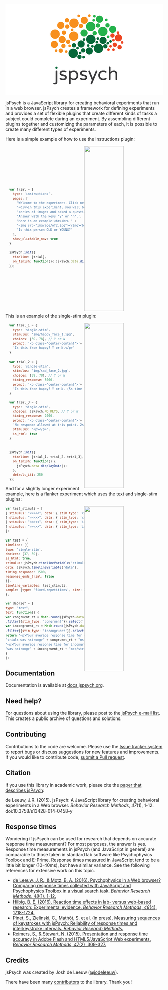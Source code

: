 ![logo](jspsych-logo-readme.jpg)

jsPsych is a JavaScript library for creating behavioral experiments that run in a web browser. jsPsych creates a framework for defining experiments and provides a set of flexible plugins that create different kinds of tasks a subject could complete during an experiment. By assembling different plugins together and customizing the parameters of each, it is possible to create many different types of experiments.

Here is a simple example of how to use the instructions plugin:
<div display="flex">
<img src="https://user-images.githubusercontent.com/14092539/27807582-c9e2c242-600f-11e7-942e-60866c18228e.gif" align="right" width=50% height=525 />

<div markdown="2" style="width: 50%;">
<sub>

```javascript









  var trial = {
    type: 'instructions',
    pages: [
      'Welcome to the experiment. Click next to begin.',
      '<div>In this experiment, you will be given a ' +
      'series of images and asked a question.<br>' +
      'Answer with the keys "y" or "n".',
      'Here is an example:<br><br> ' +
      '<img src="img/age/of2.jpg"></img><br><br>' +
      'Is this person OLD or YOUNG?'
    ],
    show_clickable_nav: true
  }

  jsPsych.init({
    timeline: [trial],
    on_finish: function(){ jsPsych.data.displayData(); }
  });
  
  
  
  
  
  
  
  
  
  ```
  
</sub>
</div>
</div>


This is an example of the single-stim plugin:
<div display="flex">
<img src="https://user-images.githubusercontent.com/14092539/27866004-b8aa4f28-6162-11e7-9eaf-02c08226cfca.gif" align="right"
width=50% height=525/>

<div markdown="2" style="width: 50%;">
<sub>

```javascript
  var trial_1 = {
    type: 'single-stim',
    stimulus: 'img/happy_face_1.jpg',
    choices: [89, 78], // Y or N
    prompt: '<p class="center-content">'+
    'Is this face happy? Y or N.</p>'
  }

  var trial_2 = {
    type: 'single-stim',
    stimulus: 'img/sad_face_2.jpg',
    choices: [89, 78], // Y or N
    timing_response: 5000,
    prompt: '<p class="center-content">'+
    'Is this face happy? Y or N. (5s time limit).</p>'
  }

  var trial_3 = {
    type: 'single-stim',
    choices: jsPsych.NO_KEYS, // Y or N
    timing_response: 2000,
    prompt: '<p class="center-content">'+
    'No response allowed at this point. 2s wait.</p>',
    stimulus: '<p></p>',
    is_html: true
  }


  jsPsych.init({
    timeline: [trial_1, trial_2, trial_3],
    on_finish: function() {
      jsPsych.data.displayData();
    },
    default_iti: 250
  });
```

</sub>
</div>
</div>

And for a slightly longer experiment example, here is a flanker experiment which uses the text and single-stim plugins:
<div display="flex">
<img src="https://user-images.githubusercontent.com/14092539/27804246-df170e8e-5ffb-11e7-8257-361afe46861b.gif" align="right" width=50% height=525/>


<div markdown="1" style="width: 50%;">
<sub>

```javascript
var test_stimuli = [
{ stimulus: "<<<<<", data: { stim_type: 'congruent'} },
{ stimulus: ">>>>>", data: { stim_type: 'congruent'} },
{ stimulus: "<<><<", data: { stim_type: 'incongruent'} },
{ stimulus: ">><>>", data: { stim_type: 'incongruent'} }
];

var test = {
timeline: [{
type: 'single-stim',
choices: [37, 39],
is_html: true,
stimulus: jsPsych.timelineVariable('stimulus'),
data: jsPsych.timelineVariable('data'),
timing_response: 1500,
response_ends_trial: false
}],
timeline_variables: test_stimuli,
sample: {type: 'fixed-repetitions', size: 2}
};

var debrief = {
type: "text",
text: function() {
var congruent_rt = Math.round(jsPsych.data.get()
.filter({stim_type: 'congruent'}).select('rt').mean());
var incongruent_rt = Math.round(jsPsych.data.get()
.filter({stim_type: 'incongruent'}).select('rt').mean());
return "<p>Your average response time for congruent " + 
"trials was <strong>" + congruent_rt + "ms</strong>.</p>"+
"<p>Your average response time for incongruent trials " +
"was <strong>" + incongruent_rt + "ms</strong>.</p>";
}
};
```

</sub>
</div>
</div>

Documentation
-------------

Documentation is available at [docs.jspsych.org](http://docs.jspsych.org).

Need help?
----------

For questions about using the library, please post to the [jsPsych e-mail list](https://groups.google.com/forum/#!forum/jspsych). This creates a public archive of questions and solutions.

Contributing
------------

Contributions to the code are welcome. Please use the [Issue tracker system](https://github.com/jodeleeuw/jsPsych/issues) to report bugs or discuss suggestions for new features and improvements. If you would like to contribute code, [submit a Pull request](https://help.github.com/articles/using-pull-requests).

Citation
--------

If you use this library in academic work, please cite the [paper that describes jsPsych](http://link.springer.com/article/10.3758%2Fs13428-014-0458-y):

de Leeuw, J.R. (2015). jsPsych: A JavaScript library for creating behavioral experiments in a Web browser. *Behavior Research Methods*, _47_(1), 1-12. doi:10.3758/s13428-014-0458-y

Response times
--------------

Wondering if jsPsych can be used for research that depends on accurate response time measurement? For most purposes, the answer is yes. Response time measurements in jsPsych (and JavaScript in general) are comparable to those taken in standard lab software like Psychophysics Toolbox and E-Prime. Response times measured in JavaScript tend to be a little bit longer (10-40ms), but have similar variance. See the following references for extensive work on this topic.

* [de Leeuw, J. R., & Motz, B. A. (2016). Psychophysics in a Web browser? Comparing response times collected with JavaScript and Psychophysics Toolbox in a visual search task. *Behavior Research Methods*, *48*(1), 1-12.](http://link.springer.com/article/10.3758%2Fs13428-015-0567-2)
* [Hilbig, B. E. (2016). Reaction time effects in lab- versus web-based research: Experimental evidence. *Behavior Research Methods*, *48*(4), 1718-1724.](http://dx.doi.org/10.3758/s13428-015-0678-9)
* [Pinet, S., Zielinski, C., Mathôt, S. et al. (in press). Measuring sequences of keystrokes with jsPsych: Reliability of response times and interkeystroke intervals.  *Behavior Research Methods*.](http://link.springer.com/article/10.3758/s13428-016-0776-3)
* [Reimers, S., & Stewart, N. (2015). Presentation and response time accuracy in Adobe Flash and HTML5/JavaScript Web experiments. *Behavior Research Methods*, *47*(2), 309-327.](http://link.springer.com/article/10.3758%2Fs13428-014-0471-1)


Credits
-------

jsPsych was created by Josh de Leeuw ([@jodeleeuw](https://github.com/jodeleeuw)).

There have been many [contributors](https://github.com/jodeleeuw/jsPsych/blob/master/contributors.md) to the library. Thank you!
